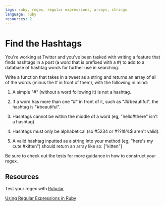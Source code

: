 ```yaml
---
tags: ruby, regex, regular expressions, arrays, strings
language: ruby
resources: 2
---
```


# Find the Hashtags

You're working at Twitter and you've been tasked with writing a feature that finds hashtags in a post (a word that is prefixed with a #) to add to a database of hashtag words for further use in searching.

Write a function that takes in a tweet as a string and returns an array of all of the words (minus the # in front of them), with the following in mind:

1. A simple "#" (without a word following it) is not a hashtag.

2. If a word has more than one "#" in front of it, such as "##beautiful", the hashtag is "#beautiful".

3. Hashtags cannot be within the middle of a word (eg, "hello#there" isn't a hashtag).

4. Hashtags must only be alphabetical (so #5234 or #??!&%$ aren't valid).

5. A valid hashtag inputted as a string into your method (eg, "here's my cute #kitten") should return an array like so: ["kitten"]

Be sure to check out the tests for more guidance in how to construct your regex.

## Resources

Test your regex with [Rubular](http://rubular.com/)

[Using Regular Expressions in Ruby](https://www.bluebox.net/insight/blog-article/using-regular-expressions-in-ruby-part-1-of-3)
